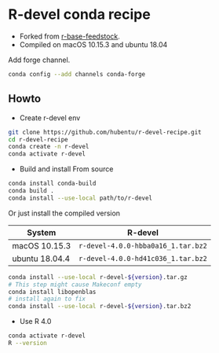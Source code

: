 # R-devel conda recipe
* Forked from [r-base-feedstock](https://github.com/conda-forge/r-base-feedstock.git).
* Compiled on macOS 10.15.3 and ubuntu 18.04

Add forge channel.
```sh
conda config --add channels conda-forge
```

## Howto
* Create r-devel env
```sh
git clone https://github.com/hubentu/r-devel-recipe.git
cd r-devel-recipe
conda create -n r-devel
conda activate r-devel
```

* Build and install
From source
```sh
conda install conda-build
conda build .
conda install --use-local path/to/r-devel
```

Or just install the compiled version

| System         | R-devel                            |
|----------------|------------------------------------|
| macOS 10.15.3  | `r-devel-4.0.0-hbba0a16_1.tar.bz2` |
| ubuntu 18.04.4 | `r-devel-4.0.0-hd41c036_1.tar.bz2` |

```sh
conda install --use-local r-devel-${version}.tar.gz
# This step might cause Makeconf empty
conda install libopenblas
# install again to fix
conda install --use-local r-devel-${version}.tar.bz2
```

* Use R 4.0
```sh
conda activate r-devel
R --version
```
